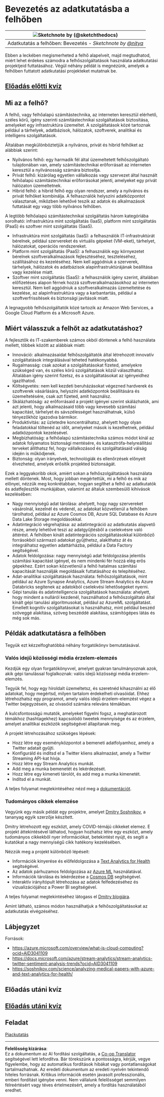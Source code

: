 <!--
CO_OP_TRANSLATOR_METADATA:
{
  "original_hash": "5f8e7cdefa096664ae86f795be571580",
  "translation_date": "2025-09-05T17:23:29+00:00",
  "source_file": "5-Data-Science-In-Cloud/17-Introduction/README.md",
  "language_code": "hu"
}
-->
# Bevezetés az adatkutatásba a felhőben

|![ Sketchnote by [(@sketchthedocs)](https://sketchthedocs.dev) ](../../sketchnotes/17-DataScience-Cloud.png)|
|:---:|
| Adatkutatás a felhőben: Bevezetés - _Sketchnote by [@nitya](https://twitter.com/nitya)_ |

Ebben a leckében megismerheted a felhő alapelveit, majd megtudhatod, miért lehet érdekes számodra a felhőszolgáltatások használata adatkutatási projektjeid futtatásához. Végül néhány példát is megnézünk, amelyek a felhőben futtatott adatkutatási projekteket mutatnak be.

## [Előadás előtti kvíz](https://ff-quizzes.netlify.app/en/ds/quiz/32)

## Mi az a felhő?

A felhő, vagy felhőalapú számítástechnika, az interneten keresztül elérhető, széles körű, igény szerinti számítástechnikai szolgáltatások biztosítása, amelyeket egy infrastruktúra üzemeltet. A szolgáltatások közé tartoznak például a tárhelyek, adatbázisok, hálózatok, szoftverek, analitikai és intelligens szolgáltatások.

Általában megkülönböztetjük a nyilvános, privát és hibrid felhőket az alábbiak szerint:

* Nyilvános felhő: egy harmadik fél által üzemeltetett felhőszolgáltató tulajdonában van, amely számítástechnikai erőforrásait az interneten keresztül a nyilvánosság számára biztosítja.
* Privát felhő: kizárólag egyetlen vállalkozás vagy szervezet által használt felhőalapú számítástechnikai erőforrásokat jelenti, amelyeket egy privát hálózaton üzemeltetnek.
* Hibrid felhő: a hibrid felhő egy olyan rendszer, amely a nyilvános és privát felhőket kombinálja. A felhasználók helyszíni adatközpontot választanak, miközben lehetővé teszik az adatok és alkalmazások futtatását egy vagy több nyilvános felhőben.

A legtöbb felhőalapú számítástechnikai szolgáltatás három kategóriába sorolható: infrastruktúra mint szolgáltatás (IaaS), platform mint szolgáltatás (PaaS) és szoftver mint szolgáltatás (SaaS).

* Infrastruktúra mint szolgáltatás (IaaS): a felhasználók IT-infrastruktúrát bérelnek, például szervereket és virtuális gépeket (VM-eket), tárhelyet, hálózatokat, operációs rendszereket.
* Platform mint szolgáltatás (PaaS): a felhasználók egy környezetet bérelnek szoftveralkalmazások fejlesztéséhez, teszteléséhez, szállításához és kezeléséhez. Nem kell aggódniuk a szerverek, tárhelyek, hálózatok és adatbázisok alapinfrastruktúrájának beállítása vagy kezelése miatt.
* Szoftver mint szolgáltatás (SaaS): a felhasználók igény szerint, általában előfizetéses alapon férnek hozzá szoftveralkalmazásokhoz az interneten keresztül. Nem kell aggódniuk a szoftveralkalmazás üzemeltetése és kezelése, az alapinfrastruktúra vagy a karbantartás, például a szoftverfrissítések és biztonsági javítások miatt.

A legnagyobb felhőszolgáltatók közé tartozik az Amazon Web Services, a Google Cloud Platform és a Microsoft Azure.

## Miért válasszuk a felhőt az adatkutatáshoz?

A fejlesztők és IT-szakemberek számos okból döntenek a felhő használata mellett, többek között az alábbiak miatt:

* Innováció: alkalmazásaidat felhőszolgáltatók által létrehozott innovatív szolgáltatások integrálásával teheted hatékonyabbá.
* Rugalmasság: csak azokat a szolgáltatásokat fizeted, amelyekre szükséged van, és széles körű szolgáltatások közül választhatsz. Általában igény szerint fizetsz, és a szolgáltatásokat az igényeidhez igazíthatod.
* Költségvetés: nem kell kezdeti beruházásokat végezned hardverek és szoftverek vásárlására, helyszíni adatközpontok beállítására és üzemeltetésére, csak azt fizeted, amit használsz.
* Skálázhatóság: az erőforrásaid a projekt igényei szerint skálázhatók, ami azt jelenti, hogy alkalmazásaid több vagy kevesebb számítási kapacitást, tárhelyet és sávszélességet használhatnak, külső tényezőkhöz igazodva bármikor.
* Produktivitás: az üzletedre koncentrálhatsz, ahelyett hogy olyan feladatokkal töltenéd az időt, amelyeket mások is kezelhetnek, például adatközpontok kezelésével.
* Megbízhatóság: a felhőalapú számítástechnika számos módot kínál az adatok folyamatos biztonsági mentésére, és katasztrófa-helyreállítási terveket állíthatsz fel, hogy vállalkozásod és szolgáltatásaid válság idején is működjenek.
* Biztonság: olyan irányelvek, technológiák és ellenőrzések előnyeit élvezheted, amelyek erősítik projekted biztonságát.

Ezek a leggyakoribb okok, amiért sokan a felhőszolgáltatások használata mellett döntenek. Most, hogy jobban megértettük, mi a felhő és mik az előnyei, nézzük meg konkrétabban, hogyan segíthet a felhő az adatkutatók és adatfejlesztők munkájában, valamint az általuk szembesülő kihívások kezelésében:

* Nagy mennyiségű adat tárolása: ahelyett, hogy nagy szervereket vásárolnál, kezelnél és védenél, az adatokat közvetlenül a felhőben tárolhatod, például az Azure Cosmos DB, Azure SQL Database és Azure Data Lake Storage megoldásokkal.
* Adatintegráció végrehajtása: az adatintegráció az adatkutatás alapvető része, amely lehetővé teszi az adatgyűjtésből a cselekvésre való áttérést. A felhőben kínált adatintegrációs szolgáltatásokkal különböző forrásokból származó adatokat gyűjthetsz, alakíthatsz át és integrálhatsz egyetlen adattárházba, például a Data Factory segítségével.
* Adatok feldolgozása: nagy mennyiségű adat feldolgozása jelentős számítási kapacitást igényel, és nem mindenki fér hozzá elég erős gépekhez. Ezért sokan közvetlenül a felhő hatalmas számítási kapacitását használják megoldásaik futtatásához és telepítéséhez.
* Adat-analitikai szolgáltatások használata: felhőszolgáltatások, mint például az Azure Synapse Analytics, Azure Stream Analytics és Azure Databricks segítenek az adatokból cselekvési lehetőségeket nyerni.
* Gépi tanulás és adatintelligencia szolgáltatások használata: ahelyett, hogy mindent a nulláról kezdenél, használhatod a felhőszolgáltató által kínált gépi tanulási algoritmusokat, például az AzureML szolgáltatást. Emellett kognitív szolgáltatásokat is használhatsz, mint például beszéd szöveggé alakítása, szöveg beszéddé alakítása, számítógépes látás és még sok más.

## Példák adatkutatásra a felhőben

Tegyük ezt kézzelfoghatóbbá néhány forgatókönyv bemutatásával.

### Valós idejű közösségi média érzelem-elemzés
Kezdjük egy olyan forgatókönyvvel, amelyet gyakran tanulmányoznak azok, akik gépi tanulással foglalkoznak: valós idejű közösségi média érzelem-elemzés.

Tegyük fel, hogy egy híroldalt üzemeltetsz, és szeretnéd kihasználni az élő adatokat, hogy megértsd, milyen tartalom érdekelheti olvasóidat. Ehhez létrehozhatsz egy programot, amely valós idejű érzelem-elemzést végez a Twitter bejegyzésein, az olvasóid számára releváns témákban.

A kulcsfontosságú mutatók, amelyeket figyelni fogsz, a meghatározott témákhoz (hashtagekhez) kapcsolódó tweetek mennyisége és az érzelem, amelyet analitikai eszközök segítségével állapítanak meg.

A projekt létrehozásához szükséges lépések:

* Hozz létre egy eseményközpontot a bemeneti adatfolyamhoz, amely a Twitter adatait gyűjti.
* Konfiguráld és indítsd el a Twitter kliens alkalmazást, amely a Twitter Streaming API-kat hívja.
* Hozz létre egy Stream Analytics munkát.
* Add meg a munka bemenetét és lekérdezését.
* Hozz létre egy kimeneti tárolót, és add meg a munka kimenetét.
* Indítsd el a munkát.

A teljes folyamat megtekintéséhez nézd meg a [dokumentációt](https://docs.microsoft.com/azure/stream-analytics/stream-analytics-twitter-sentiment-analysis-trends?WT.mc_id=academic-77958-bethanycheum&ocid=AID30411099).

### Tudományos cikkek elemzése
Vegyünk egy másik példát egy projektre, amelyet [Dmitry Soshnikov](http://soshnikov.com), a tananyag egyik szerzője készített.

Dmitry létrehozott egy eszközt, amely COVID-témájú cikkeket elemez. E projekt áttekintésével láthatod, hogyan hozhatsz létre egy eszközt, amely tudományos cikkekből nyer információkat, betekintést nyújt, és segíti a kutatókat a nagy mennyiségű cikk hatékony kezelésében.

Nézzük meg a projekt különböző lépéseit:
* Információk kinyerése és előfeldolgozása a [Text Analytics for Health](https://docs.microsoft.com/azure/cognitive-services/text-analytics/how-tos/text-analytics-for-health?WT.mc_id=academic-77958-bethanycheum&ocid=AID3041109) segítségével.
* Az adatok párhuzamos feldolgozása az [Azure ML](https://azure.microsoft.com/services/machine-learning?WT.mc_id=academic-77958-bethanycheum&ocid=AID3041109) használatával.
* Információk tárolása és lekérdezése a [Cosmos DB](https://azure.microsoft.com/services/cosmos-db?WT.mc_id=academic-77958-bethanycheum&ocid=AID3041109) segítségével.
* Interaktív irányítópult létrehozása az adatok felfedezéséhez és vizualizációjához a Power BI segítségével.

A teljes folyamat megtekintéséhez látogass el [Dmitry blogjára](https://soshnikov.com/science/analyzing-medical-papers-with-azure-and-text-analytics-for-health/).

Amint látható, számos módon használhatjuk a felhőszolgáltatásokat az adatkutatás elvégzéséhez.

## Lábjegyzet

Források:
* https://azure.microsoft.com/overview/what-is-cloud-computing?ocid=AID3041109  
* https://docs.microsoft.com/azure/stream-analytics/stream-analytics-twitter-sentiment-analysis-trends?ocid=AID3041109  
* https://soshnikov.com/science/analyzing-medical-papers-with-azure-and-text-analytics-for-health/  

## Előadás utáni kvíz

## [Előadás utáni kvíz](https://ff-quizzes.netlify.app/en/ds/quiz/33)

## Feladat

[Piackutatás](assignment.md)

---

**Felelősség kizárása**:  
Ez a dokumentum az AI fordítási szolgáltatás, a [Co-op Translator](https://github.com/Azure/co-op-translator) segítségével lett lefordítva. Bár törekszünk a pontosságra, kérjük, vegye figyelembe, hogy az automatikus fordítások hibákat vagy pontatlanságokat tartalmazhatnak. Az eredeti dokumentum az eredeti nyelvén tekintendő hiteles forrásnak. Kritikus információk esetén javasolt professzionális, emberi fordítást igénybe venni. Nem vállalunk felelősséget semmilyen félreértésért vagy téves értelmezésért, amely a fordítás használatából eredhet.